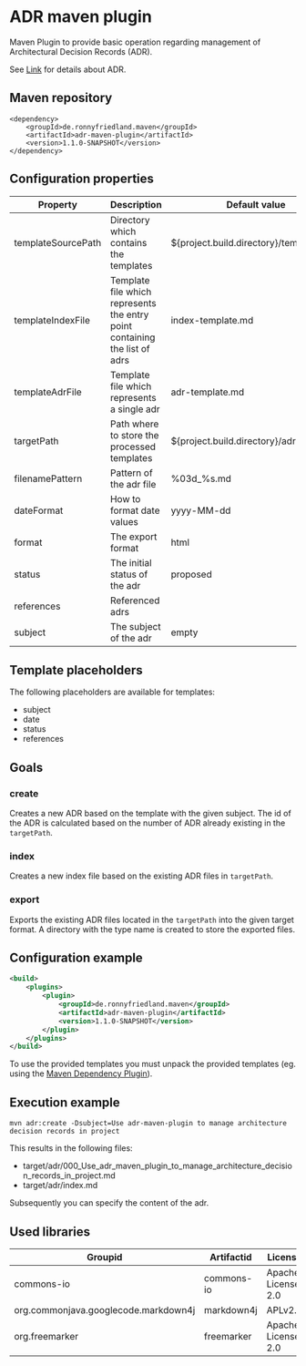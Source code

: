 ADR maven plugin
==============

Maven Plugin to provide basic operation regarding management of Architectural Decision Records (ADR).

See [Link](https://adr.github.io/) for details about ADR.

## Maven repository

```
<dependency>
    <groupId>de.ronnyfriedland.maven</groupId>
    <artifactId>adr-maven-plugin</artifactId>
    <version>1.1.0-SNAPSHOT</version>
</dependency>
```

## Configuration properties

Property		|	Description		|	Default value    | Required | Goal
----------------|------------------|--------------------|-------------|------------
templateSourcePath	| Directory which contains the templates | ${project.build.directory}/templates/adr | false | create
templateIndexFile | Template file which represents the entry point containing the list of adrs | index-template.md | false | create,export,index
templateAdrFile | Template file which represents a single adr | adr-template.md | false | create
targetPath | Path where to store the processed templates | ${project.build.directory}/adr | false | create,export,index
filenamePattern | Pattern of the adr file | %03d_%s.md | false | create
dateFormat | How to format date values | yyyy-MM-dd | false | create
format | The export format | html | false | export
status | The initial status of the adr | proposed | false | create
references | Referenced adrs |  | false | create
subject | The subject of the adr | empty | true | create

## Template placeholders

The following placeholders are available for templates:

* subject
* date
* status
* references

## Goals

### create

Creates a new ADR based on the template with the given subject. The id of the ADR is calculated based on the number of 
ADR already existing in the `targetPath`.

### index

Creates a new index file based on the existing ADR files in `targetPath`.

### export

Exports the existing ADR files located in the `targetPath` into the given target format. 
A directory with the type name is created to store the exported files.

## Configuration example

```xml
<build>
    <plugins>
        <plugin>
            <groupId>de.ronnyfriedland.maven</groupId>
            <artifactId>adr-maven-plugin</artifactId>
            <version>1.1.0-SNAPSHOT</version>
        </plugin>
    </plugins>
</build>
```

To use the provided templates you must unpack the provided templates 
(eg. using the [Maven Dependency Plugin](https://maven.apache.org/plugins/maven-dependency-plugin/)).

## Execution example

```mvn adr:create -Dsubject=Use adr-maven-plugin to manage architecture decision records in project```

This results in the following files:

* target/adr/000_Use_adr_maven_plugin_to_manage_architecture_decision_records_in_project.md
* target/adr/index.md

Subsequently you can specify the content of the adr.

## Used libraries

Groupid		|  Artifactid		|	License		
------------|--------------|------------------
commons-io | commons-io | Apache License 2.0
org.commonjava.googlecode.markdown4j |markdown4j | APLv2.0
org.freemarker | freemarker | Apache License 2.0